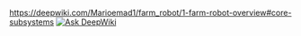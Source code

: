 https://deepwiki.com/Marioemad1/farm_robot/1-farm-robot-overview#core-subsystems
[![Ask DeepWiki](https://deepwiki.com/badge.svg)](https://deepwiki.com/Marioemad1/farm_robot)
